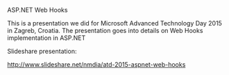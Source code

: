 ASP.NET Web Hooks

This is a presentation we did for Microsoft Advanced Technology Day 2015 in Zagreb, Croatia. The presentation goes into details on Web Hooks implementation in ASP.NET

Slideshare presentation:

http://www.slideshare.net/nmdia/atd-2015-aspnet-web-hooks